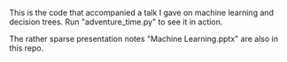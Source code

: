 This is the code that accompanied a talk I gave on machine learning
and decision trees. Run "adventure_time.py" to see it in action.


The rather sparse presentation notes "Machine Learning.pptx" are also in this repo.
